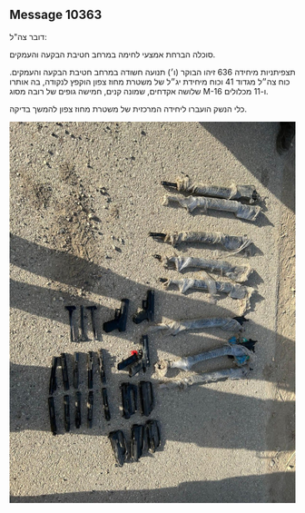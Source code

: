 ## Message 10363

דובר צה"ל:

סוכלה הברחת אמצעי לחימה במרחב חטיבת הבקעה והעמקים.

תצפיתניות מיחידה 636 זיהו הבוקר (ו׳) תנועה חשודה במרחב חטיבת הבקעה והעמקים. כוח צה״ל מגדוד 41 וכוח מיחידת יג״ל של משטרת מחוז צפון הוקפץ לנקודה, בה אותרו שלושה אקדחים, שמונה קנים, חמישה גופים של רובה מסוג M-16 ו-11 מכלולים.

כלי הנשק הועברו ליחידה המרכזית של משטרת מחוז צפון להמשך בדיקה.

![Photo](10363/10363_photo.jpg)
